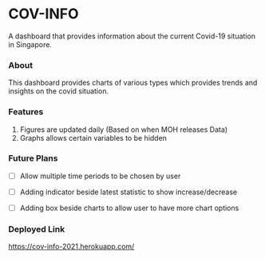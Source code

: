# COV-INFO

A dashboard that provides information about the current Covid-19 situation in Singapore.

### About

This dashboard provides charts of various types which provides trends and insights on the covid situation.

### Features

1. Figures are updated daily (Based on when MOH releases Data)
2. Graphs allows certain variables to be hidden

### Future Plans
- [ ] Allow multiple time periods to be chosen by user
- [ ] Adding indicator beside latest statistic to show increase/decrease
- [ ] Adding box beside charts to allow user to have more chart options


### Deployed Link
https://cov-info-2021.herokuapp.com/